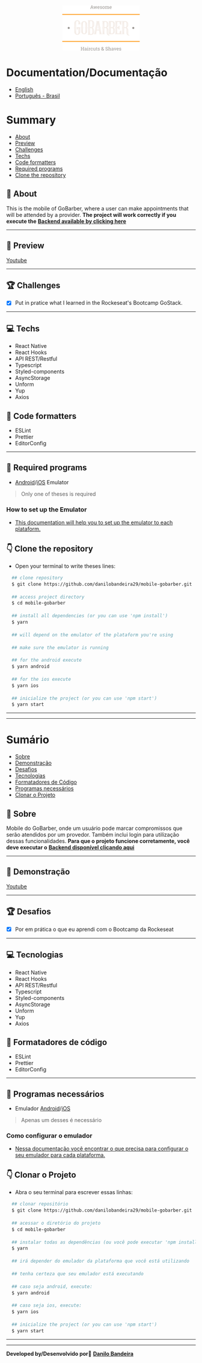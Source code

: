 <p align="center">
<img src="./src/assets/logo.png" />
</p>

# Documentation/Documentação
- [English](#-Summary)
- [Português - Brasil](#-Sumário)

# Summary
- [About](#-About)
- [Preview](#-Preview)
- [Challenges](#-Challenges)
- [Techs](#-Techs)
- [Code formatters](#-Code-formatters)
- [Required programs](#-Required-programs)
- [Clone the repository](#-Clone-the-repository)


## 📝 About
This is the mobile of GoBarber, where a user can make appointments that will be attended by a provider.
**The project will work correctly if you execute the** <a href="https://github.com/danilobandeira29/backend-GoBarber" target="_blank">**Backend available by clicking here**</a>

---

## 👀 Preview
[Youtube](https://www.youtube.com/watch?v=suZaE2RQwWY)

---

## 🏆 Challenges
- [x] Put in pratice what I learned in the Rockeseat's Bootcamp GoStack.

---

## 💻 Techs
- React Native
- React Hooks
- API REST/Restful
- Typescript
- Styled-components
- AsyncStorage
- Unform
- Yup
- Axios

## 💅 Code formatters
- ESLint
- Prettier
- EditorConfig

---

## 🛑 Required programs
- [Android](https://developer.android.com/studio)/[iOS](https://developer.apple.com/xcode/) Emulator
> Only one of theses is required
### How to set up the Emulator
- [This documentation will help you to set up the emulator to each plataform.](https://react-native.rocketseat.dev/)


## 👇 Clone the repository
- Open your terminal to write theses lines:
```bash
  ## clone repository
  $ git clone https://github.com/danilobandeira29/mobile-gobarber.git

  ## access project directory
  $ cd mobile-gobarber

  ## install all dependencies (or you can use 'npm install')
  $ yarn

  ## will depend on the emulator of the plataform you're using

  ## make sure the emulator is running

  ## for the android execute
  $ yarn android

  ## for the ios execute
  $ yarn ios

  ## inicialize the project (or you can use 'npm start')
  $ yarn start
```

---
---

# Sumário
- [Sobre](#-Sobre)
- [Demonstração](#-Demonstração)
- [Desafios](#-Desafios)
- [Tecnologias](#-Tecnologias)
- [Formatadores de Código](#-Formatadores-de-Código)
- [Programas necessários](#-Programas-necessários)
- [Clonar o Projeto](#-Clonar-o-Projeto)


## 📝 Sobre
Mobile do GoBarber, onde um usuário pode marcar compromissos que serão atendidos por um provedor. Também inclui login para utilização dessas funcionalidades.
**Para que o projeto funcione corretamente, você deve executar o**
<a href="https://github.com/danilobandeira29/backend-GoBarber" target="_blank">**Backend disponível clicando aqui**</a>

---

## 👀 Demonstração
[Youtube](https://www.youtube.com/watch?v=suZaE2RQwWY)

---

## 🏆 Desafios
- [x] Por em prática o que eu aprendi com o Bootcamp da Rockeseat

---

## 💻 Tecnologias
- React Native
- React Hooks
- API REST/Restful
- Typescript
- Styled-components
- AsyncStorage
- Unform
- Yup
- Axios

## 💅 Formatadores de código
- ESLint
- Prettier
- EditorConfig

---

## 🛑 Programas necessários
- Emulador [Android](https://developer.android.com/studio)/[iOS](https://developer.apple.com/xcode/)
> Apenas um desses é necessário
### Como configurar o emulador
- [Nessa documentação você encontrar o que precisa para configurar o seu emulador para cada plataforma.](https://react-native.rocketseat.dev/)

## 👇 Clonar o Projeto
- Abra o seu terminal para escrever essas linhas:
```bash
  ## clonar repositório
  $ git clone https://github.com/danilobandeira29/mobile-gobarber.git

  ## acessar o diretório do projeto
  $ cd mobile-gobarber

  ## instalar todas as dependências (ou você pode executar 'npm install')
  $ yarn

  ## irá depender do emulador da plataforma que você está utilizando

  ## tenha certeza que seu emulador está executando

  ## caso seja android, execute:
  $ yarn android

  ## caso seja ios, execute:
  $ yarn ios

  ## inicialize the project (or you can use 'npm start')
  $ yarn start
```
---
---

**Developed by/Desenvolvido por**💜
<a href="https://www.linkedin.com/in/danilo-bandeira-4411851a4/">**Danilo Bandeira</a>**
